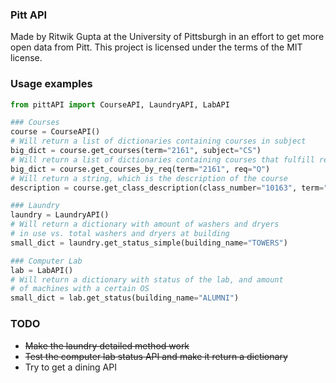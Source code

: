 ### Pitt API  

Made by Ritwik Gupta at the University of Pittsburgh in an effort to get more open data from Pitt. 
This project is licensed under the terms of the MIT license.   

### Usage examples  

```python
from pittAPI import CourseAPI, LaundryAPI, LabAPI

### Courses
course = CourseAPI()
# Will return a list of dictionaries containing courses in subject
big_dict = course.get_courses(term="2161", subject="CS")
# Will return a list of dictionaries containing courses that fulfill req
big_dict = course.get_courses_by_req(term="2161", req="Q")
# Will return a string, which is the description of the course
description = course.get_class_description(class_number="10163", term="2161")

### Laundry
laundry = LaundryAPI()
# Will return a dictionary with amount of washers and dryers
# in use vs. total washers and dryers at building
small_dict = laundry.get_status_simple(building_name="TOWERS")

### Computer Lab
lab = LabAPI()
# Will return a dictionary with status of the lab, and amount
# of machines with a certain OS
small_dict = lab.get_status(building_name="ALUMNI")
```

### TODO  
* ~~Make the laundry detailed method work~~  
* ~~Test the computer lab status API and make it return a dictionary~~  
* Try to get a dining API  
